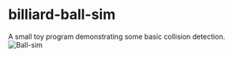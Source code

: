 # billiard-ball-sim

A small toy program demonstrating some basic collision detection.
![Ball-sim](https://user-images.githubusercontent.com/43040811/117380984-41f88480-ae98-11eb-8d78-6e312c21c384.gif)
